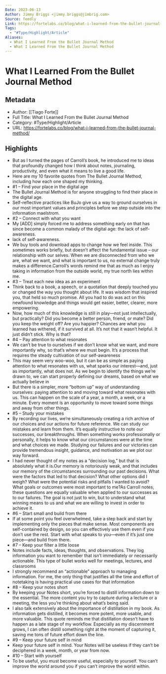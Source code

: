 ```yaml
---
Date: 2023-06-13
Author: Jimmy Briggs <jimmy.briggs@jimbrig.com>
Source: feedly
Link: https://fortelabs.co/blog/what-i-learned-from-the-bullet-journal-method/
Tags:
  - "#Type/Highlight/Article"
Aliases:
  - What I Learned From the Bullet Journal Method
  - What I Learned From the Bullet Journal Method
---
```

# What I Learned From the Bullet Journal Method

## Metadata
- Author: [[Tiago Forte]]
- Full Title: What I Learned From the Bullet Journal Method
- Category: #Type/Highlight/Article
- URL: https://fortelabs.co/blog/what-i-learned-from-the-bullet-journal-method/

## Highlights
- But as I turned the pages of Carroll’s book, he introduced me to ideas that profoundly changed how I think about notes, journaling, productivity, and even what it means to live a good life.
- Here are my 10 favorite quotes from The Bullet Journal Method, including how each one shaped my thinking.
- #1 – Find your place in the digital age
- The Bullet Journal Method is for anyone struggling to find their place in the digital age.
- Self-reflective practices like BuJo give us a way to ground ourselves in our most important values and principles before we step outside into the information maelstrom.
- #2 – Connect with what you want
- My [ADD] simply forced me to address something early on that has since become a common malady of the digital age: the lack of self-awareness.
- lack of self-awareness.
- We buy tools and download apps to change how we feel inside. This sometimes works briefly, but doesn’t affect the fundamental issue – our relationship with our selves. When we are disconnected from who we are, what we want, and what is important to us, no external change truly makes a difference.Carroll’s words remind me that as much as I enjoy taking in information from the outside world, my true north lies within me.
- #3 – Treat each new idea as an experiment
- Think back to a book, a speech, or a quotation that deeply touched you or changed the way you thought about life. It was wisdom that inspired you, that held so much promise. All you had to do was act on this newfound knowledge and things would get easier, better, clearer, more empowering.
- Now, how much of this knowledge is still in play—not just intellectually, but practically? Did you become a better person, friend, or mate? Did you keep the weight off? Are you happier? Chances are what you learned has withered, if it survived at all. It’s not that it wasn’t helpful. It just didn’t stick. Why is that?
- #4 – Pay attention to what resonates
- We can’t be true to ourselves if we don’t know what we want, and more importantly why, so that’s where we must begin. It’s a process that requires the steady cultivation of our self-awareness
- This may seem very woo-woo, but it can be as simple as paying attention to what resonates with us, what sparks our interest—and, just as importantly, what does not. As we begin to identify the things we’re drawn to, we can start properly defining our dreams, based on what we actually believe in
- But there is a simpler, more “bottom up” way of understanding ourselves: paying attention to and moving toward what resonates with us. This can happen on the scale of a year, a month, a week, or a minute. Every moment is an opportunity to move toward some things and away from other things.
- #5 – Study your mistakes
- By recording our lives, we’re simultaneously creating a rich archive of our choices and our actions for future reference. We can study our mistakes and learn from them. It’s equally instructive to note our successes, our breakthroughs. When something works professionally or personally, it helps to know what our circumstances were at the time and what choices we made. Studying our failures and our victories can provide tremendous insight, guidance, and motivation as we plot our way forward.
- I had never thought of my notes as a “decision log,” but that is absolutely what it is.Our memory is notoriously weak, and that includes our memory of the circumstances surrounding our past decisions. What were the factors that led to that decision? What other options did I weigh? What were the potential risks and pitfalls I wanted to avoid? What goals or outcomes were most important to me?As Carroll notes, these questions are equally valuable when applied to our successes as to our failures. The goal is not just to win, but to understand what winning means to us and what we are willing to invest in order to achieve it.
- #6 – Start small and build from there
- If at some point you feel overwhelmed, take a step back and start by implementing only the pieces that make sense. Most components are self-contained by design, so you can effectively use them even if you don’t use the rest. Start with what speaks to you—even if it’s just one piece—and build from there.
- #7 – Keep your filter a little loose
- Notes include facts, ideas, thoughts, and observations. They log information you want to remember that isn’t immediately or necessarily actionable. This type of bullet works well for meetings, lectures, and classrooms
- I strongly recommend an “actionable” approach to managing information. For me, the only thing that justifies all the time and effort of notetaking is having practical use cases for that information
- #8 – Keep your notes short
- By keeping your Notes short, you’re forced to distill information down to the essential. The more content you try to capture during a lecture or a meeting, the less you’re thinking about what’s being said.
- I also talk extensively about the importance of distillation in my book. As information gets distilled, it becomes more potent, more usable, and more valuable. This quote reminds me that distillation doesn’t have to happen as a late stage of my workflow. Especially as my discernment grows, I can often distill something right at the moment of capturing it, saving me tons of future effort down the line.
- #9 – Keep your future self in mind
- Keep your future self in mind. Your Notes will be useless if they can’t be deciphered in a week, month, or year from now.
- #10 – Start with yourself
- To be useful, you must become useful, especially to yourself. You can’t improve the world around you if you can’t improve the world within.
